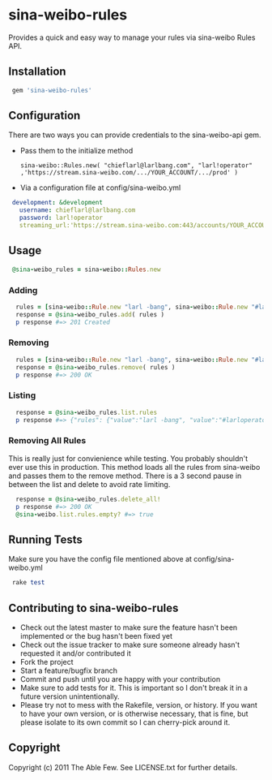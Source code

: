 # sina-weibo-rules

Provides a quick and easy way to manage your rules via sina-weibo Rules API. 

## Installation

```ruby
 gem 'sina-weibo-rules'
```

## Configuration

There are two ways you can provide credentials to the sina-weibo-api gem. 

* Pass them to the initialize method

  `sina-weibo::Rules.new( "chieflarl@larlbang.com", "larl!operator" ,'https://stream.sina-weibo.com/.../YOUR_ACCOUNT/.../prod' )`

* Via a configuration file at config/sina-weibo.yml 

```yaml
 development: &development
   username: chieflarl@larlbang.com
   password: larl!operator 
   streaming_url:'https://stream.sina-weibo.com:443/accounts/YOUR_ACCOUNT/publishers/twitter/streams/track/prod'
```

## Usage

```ruby
 @sina-weibo_rules = sina-weibo::Rules.new
```

### Adding

```ruby
  rules = [sina-weibo::Rule.new "larl -bang", sina-weibo::Rule.new "#larloperator", sina-weibo::Rule.new "larlygag" , "some_tag"]
  response = @sina-weibo_rules.add( rules )
  p response #=> 201 Created
```

### Removing

```ruby
  rules = [sina-weibo::Rule.new "larl -bang", sina-weibo::Rule.new "#larloperator"]
  response = @sina-weibo_rules.remove( rules )
  p response #=> 200 OK
```

### Listing

```ruby
  response = @sina-weibo_rules.list.rules
  p response #=> {"rules": {"value":"larl -bang", "value":"#larloperator"} }
```

### Removing All Rules

This is really just for convienience while testing. You probably shouldn't ever use this in production. This method loads all the rules from sina-weibo and passes them to the remove method. There is a 3 second pause in between the list and delete to avoid rate limiting. 

```ruby
  response = @sina-weibo_rules.delete_all!
  p response #=> 200 OK
  @sina-weibo.list.rules.empty? #=> true
```



## Running Tests

Make sure you have the config file mentioned above at config/sina-weibo.yml

```ruby
 rake test
```

## Contributing to sina-weibo-rules
 
* Check out the latest master to make sure the feature hasn't been implemented or the bug hasn't been fixed yet
* Check out the issue tracker to make sure someone already hasn't requested it and/or contributed it
* Fork the project
* Start a feature/bugfix branch
* Commit and push until you are happy with your contribution
* Make sure to add tests for it. This is important so I don't break it in a future version unintentionally.
* Please try not to mess with the Rakefile, version, or history. If you want to have your own version, or is otherwise necessary, that is fine, but please isolate to its own commit so I can cherry-pick around it.

## Copyright

Copyright (c) 2011 The Able Few. See LICENSE.txt for
further details.


